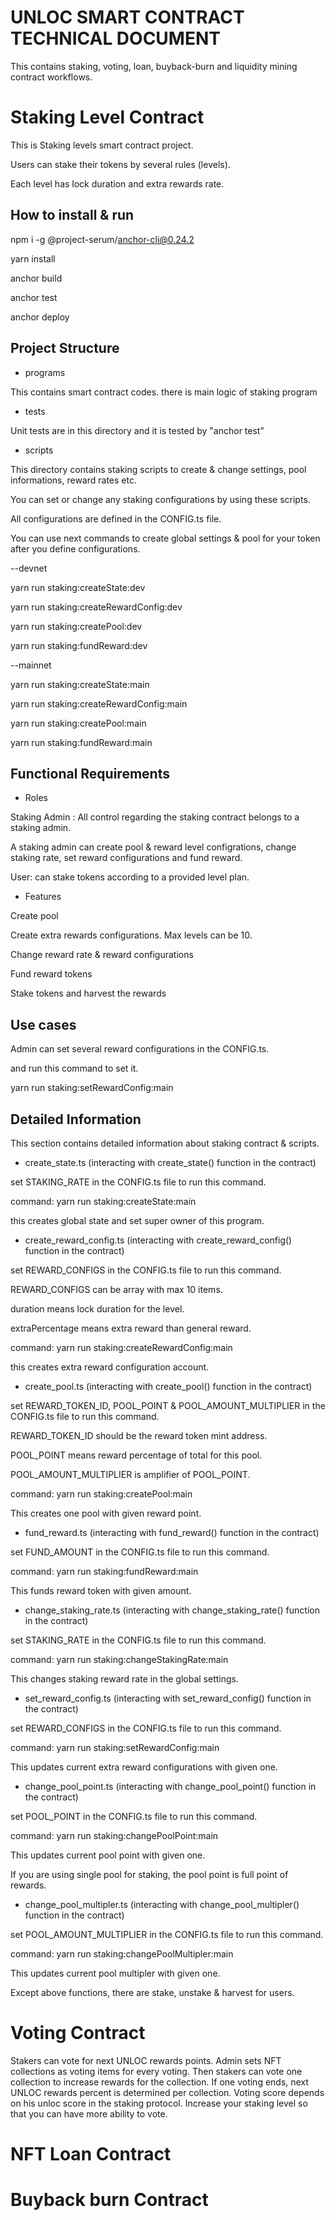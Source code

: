 # UNLOC SMART CONTRACT TECHNICAL DOCUMENT

This contains staking, voting, loan, buyback-burn and liquidity mining contract workflows.


# Staking Level Contract

This is Staking levels smart contract project.

Users can stake their tokens by several rules (levels).

Each level has lock duration and extra rewards rate.
## How to install & run

npm i -g @project-serum/anchor-cli@0.24.2

yarn install

anchor build

anchor test

anchor deploy

## Project Structure

- programs

This contains smart contract codes. there is main logic of staking program

- tests

Unit tests are in this directory and it is tested by "anchor test"

- scripts

This directory contains staking scripts to create & change settings, pool informations, reward rates etc.

You can set or change any staking configurations by using these scripts.

All configurations are defined in the CONFIG.ts file.

You can use next commands to create global settings & pool for your token after you define configurations.

--devnet

yarn run staking:createState:dev

yarn run staking:createRewardConfig:dev

yarn run staking:createPool:dev

yarn run staking:fundReward:dev

--mainnet

yarn run staking:createState:main

yarn run staking:createRewardConfig:main

yarn run staking:createPool:main

yarn run staking:fundReward:main


## Functional Requirements

- Roles

Staking Admin : All control regarding the staking contract belongs to a staking admin.

A staking admin can create pool & reward level configrations, change staking rate, set reward configurations and fund reward.

User: can stake tokens according to a provided level plan.

- Features

Create pool

Create extra rewards configurations. Max levels can be 10.

Change reward rate & reward configurations

Fund reward tokens

Stake tokens and harvest the rewards

## Use cases

Admin can set several reward configurations in the CONFIG.ts.

and run this command to set it.

yarn run staking:setRewardConfig:main

## Detailed Information

This section contains detailed information about staking contract & scripts.

- create_state.ts (interacting with create_state() function in the contract)

set STAKING_RATE in the CONFIG.ts file to run this command.

command: yarn run staking:createState:main

this creates global state and set super owner of this program.

- create_reward_config.ts (interacting with create_reward_config() function in the contract)

set REWARD_CONFIGS in the CONFIG.ts file to run this command.

REWARD_CONFIGS can be array with max 10 items.

duration means lock duration for the level.

extraPercentage means extra reward than general reward.

command: yarn run staking:createRewardConfig:main

this creates extra reward configuration account.

- create_pool.ts (interacting with create_pool() function in the contract)

set REWARD_TOKEN_ID, POOL_POINT & POOL_AMOUNT_MULTIPLIER in the CONFIG.ts file to run this command.

REWARD_TOKEN_ID should be the reward token mint address.

POOL_POINT means reward percentage of total for this pool.

POOL_AMOUNT_MULTIPLIER is amplifier of POOL_POINT.

command: yarn run staking:createPool:main

This creates one pool with given reward point.

- fund_reward.ts (interacting with fund_reward() function in the contract)

set FUND_AMOUNT in the CONFIG.ts file to run this command.

command: yarn run staking:fundReward:main

This funds reward token with given amount.

- change_staking_rate.ts (interacting with change_staking_rate() function in the contract)

set STAKING_RATE in the CONFIG.ts file to run this command.

command: yarn run staking:changeStakingRate:main

This changes staking reward rate in the global settings.

- set_reward_config.ts (interacting with set_reward_config() function in the contract)

set REWARD_CONFIGS in the CONFIG.ts file to run this command.

command: yarn run staking:setRewardConfig:main

This updates current extra reward configurations with given one.

- change_pool_point.ts (interacting with change_pool_point() function in the contract)

set POOL_POINT in the CONFIG.ts file to run this command.

command: yarn run staking:changePoolPoint:main

This updates current pool point with given one.

If you are using single pool for staking, the pool point is full point of rewards.

- change_pool_multipler.ts (interacting with change_pool_multipler() function in the contract)

set POOL_AMOUNT_MULTIPLIER in the CONFIG.ts file to run this command.

command: yarn run staking:changePoolMultipler:main

This updates current pool multipler with given one.

Except above functions, there are stake, unstake & harvest for users.

# Voting Contract

Stakers can vote for next UNLOC rewards points.
Admin sets NFT collections as voting items for every voting.
Then stakers can vote one collection to increase rewards for the collection.
If one voting ends, next UNLOC rewards percent is determined per collection.
Voting score depends on his unloc score in the staking protocol.
Increase your staking level so that you can have more ability to vote.

# NFT Loan Contract

# Buyback burn Contract

